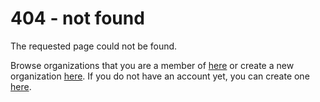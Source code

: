 # 404 - not found

The requested page could not be found.

Browse organizations that you are a member of <a href="/o">here</a> or create a new organization <a href="/create-organization">here</a>. If you do not have an account yet, you can create one <a href="/user/register">here</a>.
